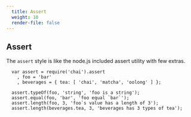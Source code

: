 ```yaml
---
  title: Assert 
  weight: 10
  render-file: false
---
```


## Assert

The `assert` style is like the node.js included assert utility with few extras.

      var assert = require('chai').assert
        , foo = 'bar'
        , beverages = { tea: [ 'chai', 'matcha', 'oolong' ] };

      assert.typeOf(foo, 'string', 'foo is a string');
      assert.equal(foo, 'bar', 'foo equal `bar`');
      assert.length(foo, 3, 'foo`s value has a length of 3');
      assert.length(beverages.tea, 3, 'beverages has 3 types of tea');
